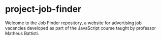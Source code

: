 # project-job-finder
 Welcome to the Job Finder repository, a website for advertising job vacancies developed as part of the JavaScript course taught by professor Matheus Battisti.
